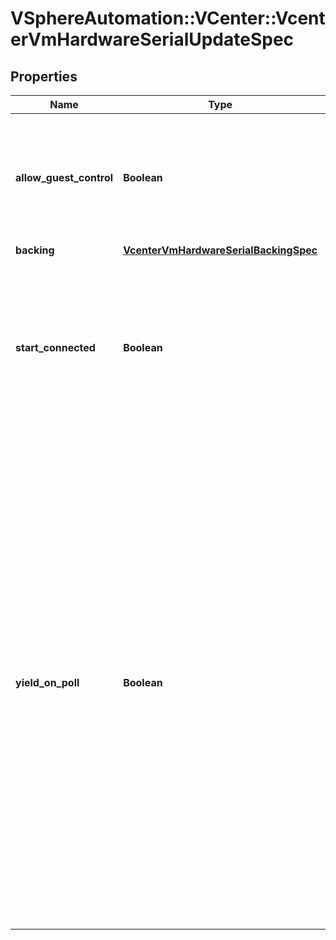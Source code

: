 # VSphereAutomation::VCenter::VcenterVmHardwareSerialUpdateSpec

## Properties
Name | Type | Description | Notes
------------ | ------------- | ------------- | -------------
**allow_guest_control** | **Boolean** | Flag indicating whether the guest can connect and disconnect the device. If unset, the value is unchanged. | [optional] 
**backing** | [**VcenterVmHardwareSerialBackingSpec**](VcenterVmHardwareSerialBackingSpec.md) |  | [optional] 
**start_connected** | **Boolean** | Flag indicating whether the virtual device should be connected whenever the virtual machine is powered on. If unset, the value is unchanged. | [optional] 
**yield_on_poll** | **Boolean** | CPU yield behavior. If set to true, the virtual machine will periodically relinquish the processor if its sole task is polling the virtual serial port. The amount of time it takes to regain the processor will depend on the degree of other virtual machine activity on the host.   This field may be modified at any time, and changes applied to a connected virtual serial port take effect immediately.  If unset, the value is unchanged. | [optional] 


